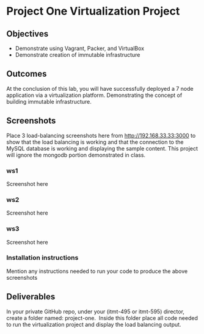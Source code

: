 # Project One Virtualization Project

## Objectives

- Demonstrate using Vagrant, Packer, and VirtualBox
- Demonstrate creation of immutable infrastructure

## Outcomes

At the conclusion of this lab, you will have successfully deployed a 7 node application via a virtualization platform.  Demonstrating the concept of building immutable infrastructure.  

## Screenshots

Place 3 load-balancing screenshots here from http://192.168.33.33:3000 to show that the load balancing is working and that the connection to the MySQL database is working and displaying the sample content.  This project will ignore the mongodb portion demonstrated in class.

### ws1

Screenshot here

### ws2

Screenshot here

### ws3

Screenshot here

### Installation instructions

Mention any instructions needed to run your code to produce the above screenshots

## Deliverables

 In your private GitHub repo, under your (itmt-495 or itmt-595) director, create a folder named: project-one.  Inside this folder place all code needed to run the virtualization project and display the load balancing output.
